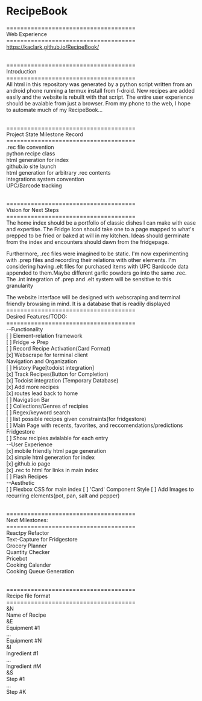 # RecipeBook

=====================================<br/>
Web Experience<br/>
=====================================<br/>
https://kaclark.github.io/RecipeBook/<br/>
<br />

=====================================<br/>
Introduction<br/>
=====================================<br/>
All html in this repository was generated by a python script written from an android phone running a termux install from f-droid. New recipes are added easily and the website is rebuilt with that script. The entire user experience should be avaiable from just a browser. From my phone to the web, I hope to automate much of my RecipeBook...<br />
<br/>

=====================================<br/>
Project State Milestone Record<br /> 
=====================================<br/>
.rec file convention<br/>
python recipe class<br/>
html generation for index<br/>
github.io site launch<br/>
html generation for arbitrary .rec contents<br/>
integrations system convention<br/>
UPC/Barcode tracking<br/>
<br/>

=====================================<br/>
Vision for Next Steps<br /> 
=====================================<br/>
The home index should be a portfolio of classic dishes I can make with ease and expertise. The Fridge Icon should take one to a page mapped to what's prepped to be fried or baked at will in my kitchen. Ideas should germinate from the index and encounters should dawn from the fridgepage.<br/>

Furthermore, .rec files were imagined to be static. I'm now experimenting with .prep files and recording their relations with other elements. I'm considering having .elt files for purchased items with UPC Bardcode data appended to them.Maybe different garlic powders go into the same .rec. The .int integration of .prep and .elt system will be sensitive to this granularity<br/>

The website interface will be designed with webscraping and terminal friendly browsing in mind. It is a database that is readily displayed<br/>
=====================================<br/>
Desired Features/TODO:<br/>
=====================================<br/>
--Functionality<br/>
[ ] Element-relation framework<br/>
[ ] Fridge -> Prep<br/>
[ ] Record Recipe Activation(Card Format)<br/>
[x] Webscrape for terminal client<br/>
Navigation and Organization<br/>
[ ] History Page[todoist integration]<br>
[x] Track Recipes(Button for Completion)<br/>
[x] Todoist integration (Temporary Database)<br/>
[x] Add more recipes<br/>
[x] routes lead back to home<br/>
[ ] Navigation Bar<br/>
[ ] Collections/Genres of recipies<br/>
[ ] Regex/keyword search<br/>
[ ] list possible recipes given constraints(for fridgestore)<br/>
[ ] Main Page with recents, favorites, and reccomendations/predictions<br/>
Fridgestore<br />
[ ] Show recipies avialable for each entry<br/>
--User Experience<br/>
[x] mobile friendly html page generation<br/>
[x] simple html generation for index<br />
[x] github.io page <br/>
[x] .rec to html for links in main index <br/>
[ ] Flash Recipes<br/>
--Aesthetic<br/>
[ ] Flexbox CSS for main index
[ ] 'Card' Component Style
[ ] Add Images to recurring elements(pot, pan, salt and pepper)<br/>
<br/>

=====================================<br/>
Next Milestones:<br/>
=====================================<br/>
Reactpy Refactor<br/>
Text-Capture for Fridgestore<br/>
Grocery Planner<br/>
Quantity Checker<br/>
Pricebot<br/>
Cooking Calender<br/>
Cooking Queue Generation<br/>
<br/>

=====================================<br/>
Recipe file format<br/>
=====================================<br/>
&N<br/>
Name of Recipe<br/>
&E<br/>
Equipment #1<br/>
...<br/>
Equipment #N<br/>
&I<br/>
Ingredient #1<br/>
...<br/>
Ingredient #M<br/>
&S<br/>
Step #1<br/>
...<br/>
Step #K<br/>
